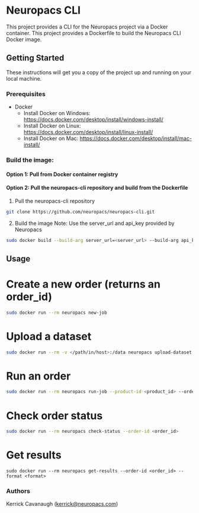# Neuropacs CLI

This project provides a CLI for the Neuropacs project via a Docker container. This project provides a Dockerfile to build the Neuropacs CLI Docker image.

## Getting Started

These instructions will get you a copy of the project up and running on your local machine.

### Prerequisites

- Docker
  - Install Docker on Windows: https://docs.docker.com/desktop/install/windows-install/
  - Install Docker on Linux: https://docs.docker.com/desktop/install/linux-install/
  - Install Docker on Mac: https://docs.docker.com/desktop/install/mac-install/

### Build the image:

#### Option 1: Pull from Docker container registry

#### Option 2: Pull the neuropacs-cli repository and build from the Dockerfile

1. Pull the neuropacs-cli repository

```bash
git clone https://github.com/neuropacs/neuropacs-cli.git
```

2. Build the image
   Note: Use the server_url and api_key provided by Neuropacs

```bash
sudo docker build --build-arg server_url=<server_url> --build-arg api_key=<api_key> -t neuropacs /path/to/neuropacs-cli/project
```

## Usage

# Create a new order (returns an order_id)

```bash
sudo docker run --rm neuropacs new-job
```

# Upload a dataset

```bash
sudo docker run --rm -v </path/in/host>:/data neuropacs upload-dataset --dataset-path /data --order-id <order_id>
```

# Run an order

```bash
sudo docker run --rm neuropacs run-job --product-id <product_id> --order-id <order_id> --dataset-id <dataset_id>
```

# Check order status

```bash
sudo docker run --rm neuropacs check-status --order-id <order_id>
```

# Get results

```bas
sudo docker run --rm neuropacs get-results --order-id <order_id> --format <format>
```

### Authors

Kerrick Cavanaugh (kerrick@neuropacs.com)
